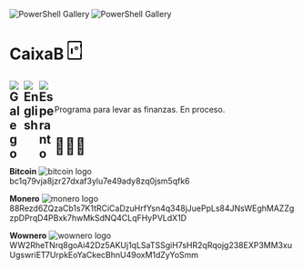 ![PowerShell Gallery](https://img.shields.io/badge/plataforma-LiGNUx-lightgrey)
![PowerShell Gallery](https://img.shields.io/badge/language-Python-yellow)

# CaixaB <img src="media/logo/caixab_logo.svg" width="25" alt="bitcoin logo" title="Bitcoin"> 

[<img align="left" src="https://raw.githubusercontent.com/Ran-n/svgs/main/bandeiras/nacións/gz-0.svg" width="25" alt="Galego" title="Galego">](doc/readmes/readme_gz.md)
[<img align="left" src="https://raw.githubusercontent.com/Ran-n/svgs/main/bandeiras/nacións/en-0.svg" width="27" alt="English" title="English">](doc/readmes/readme_en.md)
[<img align="left" src="https://raw.githubusercontent.com/Ran-n/svgs/main/bandeiras/nacións/eo-0.svg" width="27" alt="Esperanto" title="Esperanto">](doc/readmes/readme_eo.md)
<img align="center">
---

Programa para levar as finanzas. En proceso.

# 🙇🙇‍♀

**Bitcoin** <img src="https://raw.githubusercontent.com/Ran-n/svgs/main/divisas/bitcoin/bitcoin-0.svg" width="20" alt="bitcoin logo" title="Bitcoin">  
bc1q79vja8jzr27dxaf3ylu7e49ady8zq0jsm5qfk6

**Monero** <img src="https://raw.githubusercontent.com/Ran-n/svgs/main/divisas/monero/monero-0.svg" width="20" alt="monero logo" title="Monero">  
88Rezd6ZQzaCb1s7K1tRCiCaDzuHrfYsn4q348jJuePpLs84JNsWEghMAZZgzpDPrqD4PBxk7hwMkSdNQ4CLqFHyPVLdX1D

**Wownero** <img src="https://raw.githubusercontent.com/Ran-n/svgs/main/divisas/wownero/wownero-0.svg" width="20" alt="wownero logo" title="Wownero">  
WW2RheTNrq8goAi42Dz5AKUj1qLSaTSSgiH7sHR2qRqojg238EXP3MM3xuUgswriET7UrpkEoYaCkecBhnU49oxM1dZyYoSmm
